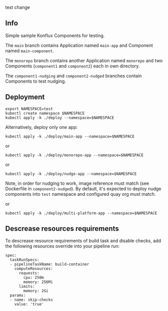 test change
## Info

Simple sample Konflux Components for testing.

The `main` branch contains Application named `main-app` and Component named `main-component`.

The `monorepo` branch contains another Application named `monorepo` and two Components (`component1` and `component2`) each in own directory.

The `component1-nudging` and `component2-nudged` branches contain Components to test nudging.

## Deployment

```
export NAMESPACE=test
kubectl create namespace $NAMESPACE
kubectl apply -k ./deploy --namespace=$NAMESPACE
```
Alternatively, deploy only one app:
```
kubectl apply -k ./deploy/main-app --namespace=$NAMESPACE
```
or
```
kubectl apply -k ./deploy/monorepo-app --namespace=$NAMESPACE
```
or
```
kubectl apply -k ./deploy/nudge-app --namespace=$NAMESPACE
```
Note, in order for nudging to work, image reference must match (see Dockerfile in `component2-nudged`).
By default, it's expected to deploy nudge components into `test` namespace and configured quay org must match.

or
```
kubectl apply -k ./deploy/multi-platform-app --namespace=$NAMESPACE
```

## Descrease resources requirements

To descrease resource requirements of build task and disable checks,
add the following resources override into your pipeline run:
```
spec:
  taskRunSpecs:
  - pipelineTaskName: build-container
    computeResources:
      requests:
        cpu: 250m
        memory: 256Mi
      limits:
        memory: 2Gi
  params:
  - name: skip-checks
    value: 'true'
```
